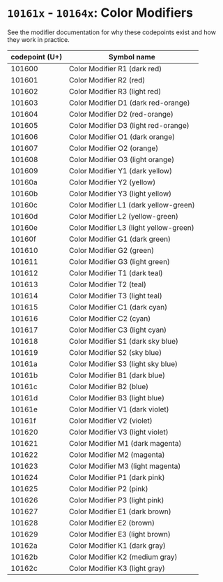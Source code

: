 # `10161x` - `10164x`: Color Modifiers

See the modifier documentation for why these codepoints exist and how they work in practice.

| codepoint (U+) | Symbol name |
| ---- | ---- |
| 101600 | Color Modifier R1 (dark red) |
| 101601 | Color Modifier R2 (red) |
| 101602 | Color Modifier R3 (light red) |
| 101603 | Color Modifier D1 (dark red-orange) |
| 101604 | Color Modifier D2 (red-orange) |
| 101605 | Color Modifier D3 (light red-orange) |
| 101606 | Color Modifier O1 (dark orange) |
| 101607 | Color Modifier O2 (orange) |
| 101608 | Color Modifier O3 (light orange) |
| 101609 | Color Modifier Y1 (dark yellow) |
| 10160a | Color Modifier Y2 (yellow) |
| 10160b | Color Modifier Y3 (light yellow) |
| 10160c | Color Modifier L1 (dark yellow-green) |
| 10160d | Color Modifier L2 (yellow-green) |
| 10160e | Color Modifier L3 (light yellow-green) |
| 10160f | Color Modifier G1 (dark green) |
| 101610 | Color Modifier G2 (green) |
| 101611 | Color Modifier G3 (light green) |
| 101612 | Color Modifier T1 (dark teal) |
| 101613 | Color Modifier T2 (teal) |
| 101614 | Color Modifier T3 (light teal) |
| 101615 | Color Modifier C1 (dark cyan) |
| 101616 | Color Modifier C2 (cyan) |
| 101617 | Color Modifier C3 (light cyan) |
| 101618 | Color Modifier S1 (dark sky blue) |
| 101619 | Color Modifier S2 (sky blue) |
| 10161a | Color Modifier S3 (light sky blue) |
| 10161b | Color Modifier B1 (dark blue) |
| 10161c | Color Modifier B2 (blue) |
| 10161d | Color Modifier B3 (light blue) |
| 10161e | Color Modifier V1 (dark violet) |
| 10161f | Color Modifier V2 (violet) |
| 101620 | Color Modifier V3 (light violet) |
| 101621 | Color Modifier M1 (dark magenta) |
| 101622 | Color Modifier M2 (magenta) |
| 101623 | Color Modifier M3 (light magenta) |
| 101624 | Color Modifier P1 (dark pink) |
| 101625 | Color Modifier P2 (pink) |
| 101626 | Color Modifier P3 (light pink) |
| 101627 | Color Modifier E1 (dark brown) |
| 101628 | Color Modifier E2 (brown) |
| 101629 | Color Modifier E3 (light brown) |
| 10162a | Color Modifier K1 (dark gray) |
| 10162b | Color Modifier K2 (medium gray) |
| 10162c | Color Modifier K3 (light gray) |
